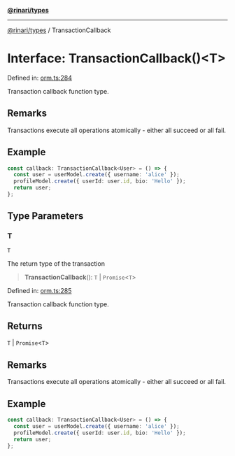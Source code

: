 [**@rinari/types**](../README.md)

***

[@rinari/types](../README.md) / TransactionCallback

# Interface: TransactionCallback()\<T\>

Defined in: [orm.ts:284](https://github.com/OpenUwU/Rinari/blob/64b2f2cffd307b6e9a06908b3bbd0fb795aaaf03/packages/types/src/orm.ts#L284)

Transaction callback function type.

## Remarks

Transactions execute all operations atomically - either all succeed or all fail.

## Example

```typescript
const callback: TransactionCallback<User> = () => {
  const user = userModel.create({ username: 'alice' });
  profileModel.create({ userId: user.id, bio: 'Hello' });
  return user;
};
```

## Type Parameters

### T

`T`

The return type of the transaction

> **TransactionCallback**(): `T` \| `Promise`\<`T`\>

Defined in: [orm.ts:285](https://github.com/OpenUwU/Rinari/blob/64b2f2cffd307b6e9a06908b3bbd0fb795aaaf03/packages/types/src/orm.ts#L285)

Transaction callback function type.

## Returns

`T` \| `Promise`\<`T`\>

## Remarks

Transactions execute all operations atomically - either all succeed or all fail.

## Example

```typescript
const callback: TransactionCallback<User> = () => {
  const user = userModel.create({ username: 'alice' });
  profileModel.create({ userId: user.id, bio: 'Hello' });
  return user;
};
```
